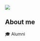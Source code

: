 <img src="https://capsule-render.vercel.app/api?type=wave&color=auto&height=200&section=header&text=Hanmoon&fontSize=50" />
<br>

## About me
🎓  Alumni
